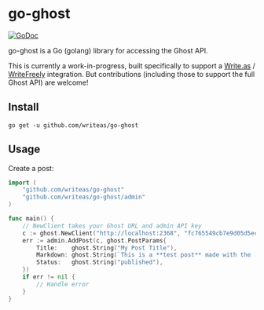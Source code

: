 # go-ghost

[![GoDoc](https://godoc.org/github.com/writeas/go-ghost?status.svg)](https://godoc.org/github.com/writeas/go-ghost)

go-ghost is a Go (golang) library for accessing the Ghost API.

This is currently a work-in-progress, built specifically to support a [Write.as](https://write.as) / [WriteFreely](https://writefreely.org) integration. But contributions (including those to support the full Ghost API) are welcome!

## Install

```text
go get -u github.com/writeas/go-ghost
```

## Usage

Create a post:

```go
import (
	"github.com/writeas/go-ghost"
	"github.com/writeas/go-ghost/admin"
)

func main() {
	// NewClient takes your Ghost URL and admin API key
	c := ghost.NewClient("http://localhost:2368", "fc765549cb7e9d05d5ecf2c9:d3e6d27fcf782ceebea59024010aec...")
	err := admin.AddPost(c, ghost.PostParams{
		Title:    ghost.String("My Post Title"),
		Markdown: ghost.String(`This is a **test post** made with the [go-ghost](https://github.com/writeas/go-ghost) library.`),
		Status:   ghost.String("published"),
	})
	if err != nil {
		// Handle error
	}
}
```
